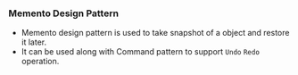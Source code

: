 ### Memento Design Pattern 

- Memento design pattern is used to take snapshot of a object and restore it later.
- It can be used along with Command pattern to support `Undo` `Redo` operation. 